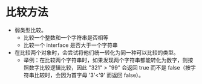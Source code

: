# 比较方法
- 弱类型比较。
  - 比较一个整数和一个字符串是否相等
  - 比较一个 interface 是否大于一个字符串
- 在比较两个对象时，会尝试将他们统一转化为同一种可以比较的类型。
  - 举例：在比较两个字符串时，如果发现两个字符串都能转化为数字，则按照数字比较逻辑比较，因此 "321" > "99" 会返回  true 而不是 false（按字符串比较时，会因为首字母 '3'<'9' 而返回 false）。
